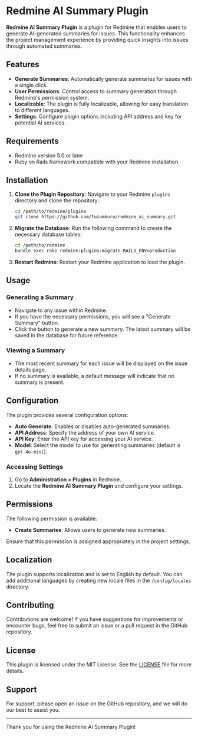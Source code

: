 # Redmine AI Summary Plugin

**Redmine AI Summary Plugin** is a plugin for Redmine that enables users to generate AI-generated summaries for issues. This functionality enhances the project management experience by providing quick insights into issues through automated summaries.

## Features

- **Generate Summaries**: Automatically generate summaries for issues with a single click.
- **User Permissions**: Control access to summary generation through Redmine's permission system.
- **Localizable**: The plugin is fully localizable, allowing for easy translation to different languages.
- **Settings**: Configure plugin options including API address and key for potential AI services.

## Requirements

- Redmine version 5.0 or later
- Ruby on Rails framework compatible with your Redmine installation

## Installation

1. **Clone the Plugin Repository**:
   Navigate to your Redmine `plugins` directory and clone the repository:

   ```bash
   cd /path/to/redmine/plugins
   git clone https://github.com/tuzumkuru/redmine_ai_summary.git
   ```

2. **Migrate the Database**:
   Run the following command to create the necessary database tables:

   ```bash
   cd /path/to/redmine
   bundle exec rake redmine:plugins:migrate RAILS_ENV=production
   ```

3. **Restart Redmine**:
   Restart your Redmine application to load the plugin.

## Usage

### Generating a Summary

- Navigate to any issue within Redmine.
- If you have the necessary permissions, you will see a "Generate Summary" button.
- Click the button to generate a new summary. The latest summary will be saved in the database for future reference.

### Viewing a Summary

- The most recent summary for each issue will be displayed on the issue details page.
- If no summary is available, a default message will indicate that no summary is present.

## Configuration

The plugin provides several configuration options:

- **Auto Generate**: Enables or disables auto-generated summaries.
- **API Address**: Specify the address of your own AI service.
- **API Key**: Enter the API key for accessing your AI service.
- **Model**: Select the model to use for generating summaries (default is `gpt-4o-mini`).

### Accessing Settings

1. Go to **Administration > Plugins** in Redmine.
2. Locate the **Redmine AI Summary Plugin** and configure your settings.

## Permissions

The following permission is available:

- **Create Summaries**: Allows users to generate new summaries.

Ensure that this permission is assigned appropriately in the project settings.

## Localization

The plugin supports localization and is set to English by default. You can add additional languages by creating new locale files in the `/config/locales` directory.

## Contributing

Contributions are welcome! If you have suggestions for improvements or encounter bugs, feel free to submit an issue or a pull request in the GitHub repository.

## License

This plugin is licensed under the MIT License. See the [LICENSE](LICENSE) file for more details.

## Support

For support, please open an issue on the GitHub repository, and we will do our best to assist you.

---

Thank you for using the Redmine AI Summary Plugin!